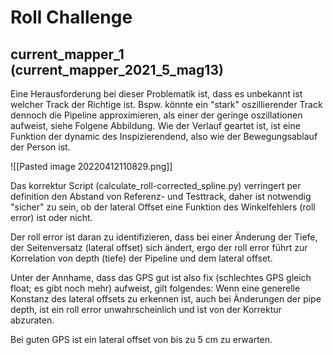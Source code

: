 # Roll Challenge

## current_mapper_1 (current_mapper_2021_5_mag13)

Eine Herausforderung bei dieser Problematik ist, dass es unbekannt ist welcher Track der Richtige ist. Bspw. könnte ein "stark" oszillierender Track dennoch die Pipeline approximieren, als einer der geringe oszillationen aufweist, siehe Folgene Abbildung. Wie der Verlauf geartet ist, ist eine Funktion der dynamic des Inspizierendend, also wie der Bewegungsablauf der Person ist.

![[Pasted image 20220412110829.png]]

Das korrektur Script (calculate_roll-corrected_spline.py) verringert per definition den Abstand von Referenz- und Testtrack, daher ist notwendig "sicher" zu sein, ob der lateral Offset eine Funktion des Winkelfehlers (roll error) ist oder nicht.

Der roll error ist daran zu identifizieren, dass bei einer Änderung der Tiefe, der Seitenversatz (lateral offset) sich ändert, ergo der roll error führt zur Korrelation von depth (tiefe) der Pipeline und dem lateral offset.

Unter der Annhame, dass das GPS gut ist also fix (schlechtes GPS gleich float; es gibt noch mehr) aufweist, gilt folgendes: Wenn eine generelle Konstanz des lateral offsets zu erkennen ist, auch bei Änderungen der pipe depth, ist ein roll error unwahrscheinlich und ist von der Korrektur abzuraten. 

Bei guten GPS ist ein lateral offset von bis zu 5 cm zu erwarten.
